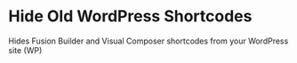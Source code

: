 # Hide Old WordPress Shortcodes
Hides Fusion Builder and Visual Composer shortcodes from your WordPress site (WP)
